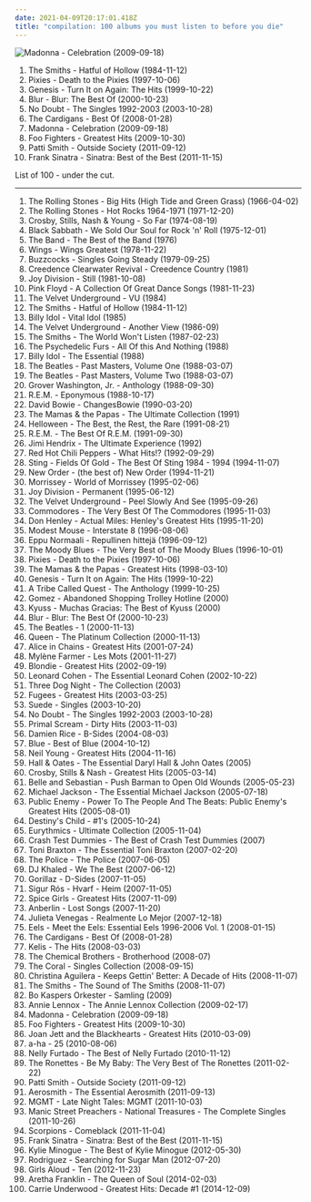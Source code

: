 ```yaml
---
date: 2021-04-09T20:17:01.418Z
title: "compilation: 100 albums you must listen to before you die"
---
```

![Madonna - Celebration (2009-09-18)](http://coverartarchive.org/release/18d7b623-e8ca-4afb-add0-d29a7e0fcc9a/15089448233-500.jpg "Madonna - Celebration (2009-09-18)")
<ol class="albums">
<li data-cover="http://coverartarchive.org/release/0b20070d-8be5-33e6-a0a9-bc9eae9ed20f/19686383184-500.jpg" data-tags="80s" role="button">The Smiths - Hatful of Hollow (1984-11-12)</li>
<li data-cover="http://coverartarchive.org/release/51413ed2-fae9-47f2-9759-b0b98434836c/1156807663-500.jpg" data-tags="alternative rock" role="button">Pixies - Death to the Pixies (1997-10-06)</li>
<li data-cover="https://img.discogs.com/_ImbZpiuLs-it2fFsLGkNKvTsXc=/fit-in/600x600/filters:strip_icc():format(jpeg):mode_rgb():quality(90)/discogs-images/R-2120264-1342496869-4292.jpeg.jpg" data-tags="rock, 80s" role="button">Genesis - Turn It on Again: The Hits (1999-10-22)</li>
<li data-cover="https://img.discogs.com/BNPK4_Ne6b4KcwnpPc1LVSrUNmc=/fit-in/440x626/filters:strip_icc():format(jpeg):mode_rgb():quality(90)/discogs-images/R-2790057-1308314541.jpeg.jpg" data-tags="britpop" role="button">Blur - Blur: The Best Of (2000-10-23)</li>
<li data-cover="http://coverartarchive.org/release/5124e004-5d4d-32ec-8c0a-c6ad1e9da84e/8780110827-500.jpg" data-tags="alternative" role="button">No Doubt - The Singles 1992-2003 (2003-10-28)</li>
<li data-cover="http://coverartarchive.org/release/dfd93f05-9b1c-4067-834a-6ec21c45c423/21284411880-500.jpg" data-tags="swedish, album favorito" role="button">The Cardigans - Best Of (2008-01-28)</li>
<li data-cover="http://coverartarchive.org/release/18d7b623-e8ca-4afb-add0-d29a7e0fcc9a/15089448233-500.jpg" data-tags="pop" role="button">Madonna - Celebration (2009-09-18)</li>
<li data-cover="http://coverartarchive.org/release/cd535e76-4821-4738-a1fc-bd835c6ff6bd/1941029803-500.jpg" data-tags="rock, alternative rock" role="button">Foo Fighters - Greatest Hits (2009-10-30)</li>
<li data-cover="http://coverartarchive.org/release/1080fddb-aefa-413f-b5a1-11a945edd96a/20701467093-500.jpg" data-tags="rock, usa, compilation, alt rock, new york punk, 10s, female singer songwriter, compilation album, american musician, p smith" role="button">Patti Smith - Outside Society (2011-09-12)</li>
<li data-cover="http://coverartarchive.org/release/5c80910d-2033-4ac3-bd56-898e9c3e4267/1340461051-500.jpg" data-tags="jazz, swing, compilation, frank sinatra, capitol records, the lizards lounge" role="button">Frank Sinatra - Sinatra: Best of the Best (2011-11-15)</li>
</ol>
List of 100 - under the cut.
<!-- more -->

_________________

<ol class="albums">
<li data-cover="http://coverartarchive.org/release/5d9391fb-7d01-30c2-879f-7e21ca6daa7e/1636883977-500.jpg" data-tags="classic rock, 60s" role="button">
The Rolling Stones - Big Hits (High Tide and Green Grass) (1966-04-02)
</li>
<li data-cover="https://img.discogs.com/0FslJkPHx7r-9NmAc0eADuRhPf0=/fit-in/600x875/filters:strip_icc():format(jpeg):mode_rgb():quality(90)/discogs-images/R-16195667-1605085244-3496.jpeg.jpg" data-tags="classic rock, 60s, the rolling stones" role="button">
The Rolling Stones - Hot Rocks 1964-1971 (1971-12-20)
</li>
<li data-cover="http://coverartarchive.org/release/5e5f8794-44dc-3e77-8344-481d97f7545e/5260506449-500.jpg" data-tags="classic rock, folk rock" role="button">
Crosby, Stills, Nash & Young - So Far (1974-08-19)
</li>
<li data-cover="http://coverartarchive.org/release/002e0056-22a5-45c6-9804-6e3eab21e660/1242995357-500.jpg" data-tags="heavy metal, hard rock" role="button">
Black Sabbath - We Sold Our Soul for Rock 'n' Roll (1975-12-01)
</li>
<li data-cover="http://coverartarchive.org/release/761bc982-f445-4cc7-be4e-c71044debb01/13878419287-500.jpg" data-tags="classic rock" role="button">
The Band - The Best of the Band (1976)
</li>
<li data-cover="https://img.discogs.com/ZG6rW7Heod8iMzIOYtFFzQeEVCw=/fit-in/600x605/filters:strip_icc():format(jpeg):mode_rgb():quality(90)/discogs-images/R-2213974-1270230018.jpeg.jpg" data-tags="classic rock" role="button">
Wings - Wings Greatest (1978-11-22)
</li>
<li data-cover="http://coverartarchive.org/release/85cea2de-0bfe-3c30-9969-2e6afdb972f8/26893576823-500.jpg" data-tags="punk" role="button">
Buzzcocks - Singles Going Steady (1979-09-25)
</li>
<li data-cover="https://img.discogs.com/ALWL6pUKpDjvVBD_87s_Ul9i73s=/fit-in/500x494/filters:strip_icc():format(jpeg):mode_rgb():quality(90)/discogs-images/R-3802835-1345029926-3937.jpeg.jpg" data-tags="classic, compilation, southern rock, c c r" role="button">
Creedence Clearwater Revival - Creedence Country (1981)
</li>
<li data-cover="https://via.placeholder.com/450" data-tags="post-punk, new wave" role="button">
Joy Division - Still (1981-10-08)
</li>
<li data-cover="http://coverartarchive.org/release/985f059e-d503-378f-9e27-7c2f104653c5/18902154264-500.jpg" data-tags="classic rock, pink floyd, progressive rock" role="button">
Pink Floyd - A Collection Of Great Dance Songs (1981-11-23)
</li>
<li data-cover="http://coverartarchive.org/release/a2af3c5e-fb92-484f-851f-d26b27770d8b/15137212906-500.jpg" data-tags="classic rock, rock" role="button">
The Velvet Underground - VU (1984)
</li>
<li data-cover="http://coverartarchive.org/release/0b20070d-8be5-33e6-a0a9-bc9eae9ed20f/19686383184-500.jpg" data-tags="80s" role="button">
The Smiths - Hatful of Hollow (1984-11-12)
</li>
<li data-cover="http://coverartarchive.org/release/08c1b5dc-8b44-4039-b86f-c0dc4975cc27/9230305954-500.jpg" data-tags="80s, rock, new wave" role="button">
Billy Idol - Vital Idol (1985)
</li>
<li data-cover="http://coverartarchive.org/release/2013c74e-4858-4d12-9a22-3e11c5c8b255/8007039308-500.jpg" data-tags="compilation, proto-punk, the velvet underground" role="button">
The Velvet Underground - Another View (1986-09)
</li>
<li data-cover="http://coverartarchive.org/release/9feb63e8-ffc5-47cc-b0f4-dace3d9e75d4/920100536-500.jpg" data-tags="80s" role="button">
The Smiths - The World Won't Listen (1987-02-23)
</li>
<li data-cover="http://coverartarchive.org/release/7c830a82-d93d-37e4-b792-d1df6a384f22/6382773118-500.jpg" data-tags="80s, new wave, post-punk" role="button">
The Psychedelic Furs - All Of this And Nothing (1988)
</li>
<li data-cover="https://img.discogs.com/F8vg3FhAEcNpd4S5wwjBmKqjNrw=/fit-in/235x340/filters:strip_icc():format(jpeg):mode_rgb():quality(90)/discogs-images/R-3885333-1348062286-2325.jpeg.jpg" data-tags="classic rock, rock, 80s, new wave, compilation, 80s rock, collected, gespannt" role="button">
Billy Idol - The Essential (1988)
</li>
<li data-cover="http://coverartarchive.org/release/9df42f72-ae56-4f5b-8f35-53aa3e8665b6/7036450645-500.jpg" data-tags="classic rock, rock, 60s, 80s, uk, compilation, rock pop, english group" role="button">
The Beatles - Past Masters, Volume One (1988-03-07)
</li>
<li data-cover="http://coverartarchive.org/release/894b0861-c15d-454d-a8d1-7d704281dd9a/7763048886-500.jpg" data-tags="60s" role="button">
The Beatles - Past Masters, Volume Two (1988-03-07)
</li>
<li data-cover="https://img.discogs.com/SSsqpsUCcZVTM-V2kW2cfqm69DY=/fit-in/600x596/filters:strip_icc():format(jpeg):mode_rgb():quality(90)/discogs-images/R-3896156-1348425536-7716.jpeg.jpg" data-tags="smooth jazz" role="button">
Grover Washington, Jr. - Anthology (1988-09-30)
</li>
<li data-cover="http://coverartarchive.org/release/3c37198e-c871-461a-8a84-5415f5ee185d/15288262729-500.jpg" data-tags="rock" role="button">
R.E.M. - Eponymous (1988-10-17)
</li>
<li data-cover="https://img.discogs.com/V_STfB_m_scgM-72C1Ra0r3UL4I=/fit-in/600x594/filters:strip_icc():format(jpeg):mode_rgb():quality(90)/discogs-images/R-465476-1435594411-1443.jpeg.jpg" data-tags="classic rock, rock" role="button">
David Bowie - ChangesBowie (1990-03-20)
</li>
<li data-cover="https://img.discogs.com/9bggwcwlt_JGfCck1JWPlZR4BTU=/fit-in/550x546/filters:strip_icc():format(jpeg):mode_rgb():quality(90)/discogs-images/R-5981301-1408001819-9735.jpeg.jpg" data-tags="vocal, pop, 60s, 70s, usa, american, oldies, harmony, compilation, west coast pop" role="button">
The Mamas & the Papas - The Ultimate Collection (1991)
</li>
<li data-cover="https://img.discogs.com/oA0fRRGHqYwLEPTYGs3f7apMdXU=/fit-in/415x420/filters:strip_icc():format(jpeg):mode_rgb():quality(90)/discogs-images/R-475493-1362068945-1555.jpeg.jpg" data-tags="heavy metal, metal, speed metal, compilation, power metal, pifou station, helloween" role="button">
Helloween - The Best, the Rest, the Rare (1991-08-21)
</li>
<li data-cover="http://coverartarchive.org/release/4a4297fd-96f0-4614-b428-1ed7872ad963/16216791116-500.jpg" data-tags="rock, 80s, alternative rock" role="button">
R.E.M. - The Best Of R.E.M. (1991-09-30)
</li>
<li data-cover="http://coverartarchive.org/release/94a88cc8-2ce3-4ca3-afd7-d2411844b122/18759016208-500.jpg" data-tags="classic rock, rock" role="button">
Jimi Hendrix - The Ultimate Experience (1992)
</li>
<li data-cover="http://coverartarchive.org/release/7ce9f37a-2885-43f5-8c36-b6294dbfadf9/26393776128-500.jpg" data-tags="rock, alternative, funk, funk rock" role="button">
Red Hot Chili Peppers - What Hits!? (1992-09-29)
</li>
<li data-cover="http://coverartarchive.org/release/05cfeb8d-ca81-40fc-a732-3e745bff281d/1755021500-500.jpg" data-tags="sting" role="button">
Sting - Fields Of Gold - The Best Of Sting 1984 - 1994 (1994-11-07)
</li>
<li data-cover="http://coverartarchive.org/release/983ae253-215e-4f6c-8411-fa7ddcec2d94/19120789325-500.jpg" data-tags="80s, synthpop, electronic, new wave" role="button">
New Order - (the best of) New Order (1994-11-21)
</li>
<li data-cover="https://img.discogs.com/oKSSKfh4fs8_Nlef3DSc6rsTMDU=/fit-in/600x960/filters:strip_icc():format(jpeg):mode_rgb():quality(90)/discogs-images/R-13779407-1579517936-7096.jpeg.jpg" data-tags="compilation" role="button">
Morrissey - World of Morrissey (1995-02-06)
</li>
<li data-cover="http://coverartarchive.org/release/d7c9e8c6-b057-4f48-b04e-c460ec924eff/11920495341-500.jpg" data-tags="post-punk" role="button">
Joy Division - Permanent (1995-06-12)
</li>
<li data-cover="http://coverartarchive.org/release/829d106e-5816-4161-bfae-da2f2f9b3413/8014556953-500.jpg" data-tags="compilation, velvets, box set" role="button">
The Velvet Underground - Peel Slowly And See (1995-09-26)
</li>
<li data-cover="http://coverartarchive.org/release/df661f80-08f8-41b3-9025-af22297dbd15/11244597832-500.jpg" data-tags="soul, usa, 90s, rnb, compilation, commodores, soul funk, soul tag, soul peppermint" role="button">
Commodores - The Very Best Of The Commodores (1995-11-03)
</li>
<li data-cover="http://coverartarchive.org/release/9cd9686a-b953-4c9c-818e-03256cb96dd3/9505339640-500.jpg" data-tags="rock, 80s, soft rock" role="button">
Don Henley - Actual Miles: Henley's Greatest Hits (1995-11-20)
</li>
<li data-cover="http://coverartarchive.org/release/5f52d3ff-74dd-460d-a627-4d54f0f7eff6/1611443813-500.jpg" data-tags="indie, rock, alternative, indie rock, 90s" role="button">
Modest Mouse - Interstate 8 (1996-08-06)
</li>
<li data-cover="http://coverartarchive.org/release/2949fa44-1488-4274-883f-df4ec69608de/3523748457-500.jpg" data-tags="rock, finnish, compilation, finland, eppu normaali" role="button">
Eppu Normaali - Repullinen hittejä (1996-09-12)
</li>
<li data-cover="https://img.discogs.com/xc2LvXnwywUoglPNWijLGS7kuJc=/fit-in/569x440/filters:strip_icc():format(jpeg):mode_rgb():quality(90)/discogs-images/R-1079972-1283246565.jpeg.jpg" data-tags="progressive rock, uk, symphonic rock, 90s, compilation, english group, t m blues" role="button">
The Moody Blues - The Very Best of The Moody Blues (1996-10-01)
</li>
<li data-cover="http://coverartarchive.org/release/51413ed2-fae9-47f2-9759-b0b98434836c/1156807663-500.jpg" data-tags="alternative rock" role="button">
Pixies - Death to the Pixies (1997-10-06)
</li>
<li data-cover="http://coverartarchive.org/release/e76632c4-4a9d-4d3d-9a2c-65b13fc6b3c6/9276766270-500.jpg" data-tags="60s, oldies" role="button">
The Mamas & the Papas - Greatest Hits (1998-03-10)
</li>
<li data-cover="https://img.discogs.com/_ImbZpiuLs-it2fFsLGkNKvTsXc=/fit-in/600x600/filters:strip_icc():format(jpeg):mode_rgb():quality(90)/discogs-images/R-2120264-1342496869-4292.jpeg.jpg" data-tags="rock, 80s" role="button">
Genesis - Turn It on Again: The Hits (1999-10-22)
</li>
<li data-cover="http://coverartarchive.org/release/deae19bf-fbbd-4e49-9324-7ab0ae2db342/15203666279-500.jpg" data-tags="hip hop, hip-hop" role="button">
A Tribe Called Quest - The Anthology (1999-10-25)
</li>
<li data-cover="http://coverartarchive.org/release/6218b7b4-62e3-4a46-a4d1-4d3cadbca7c9/19258054855-500.jpg" data-tags="stoner rock, compilation, virgin, cantor" role="button">
Gomez - Abandoned Shopping Trolley Hotline (2000)
</li>
<li data-cover="http://coverartarchive.org/release/a1cf9c2a-306b-332c-b9d1-0089dd09fd09/8267282082-500.jpg" data-tags="stoner rock" role="button">
Kyuss - Muchas Gracias: The Best of Kyuss (2000)
</li>
<li data-cover="https://img.discogs.com/BNPK4_Ne6b4KcwnpPc1LVSrUNmc=/fit-in/440x626/filters:strip_icc():format(jpeg):mode_rgb():quality(90)/discogs-images/R-2790057-1308314541.jpeg.jpg" data-tags="britpop" role="button">
Blur - Blur: The Best Of (2000-10-23)
</li>
<li data-cover="https://img.discogs.com/Z7CWHAcUvNh2EIwSCAo56cRf12s=/fit-in/460x414/filters:strip_icc():format(jpeg):mode_rgb():quality(90)/discogs-images/R-7767118-1448345509-9572.jpeg.jpg" data-tags="classic rock, 60s, rock" role="button">
The Beatles - 1 (2000-11-13)
</li>
<li data-cover="http://coverartarchive.org/release/dd122cb7-b77a-425e-9437-b3352927a32f/21699355686-500.jpg" data-tags="80s" role="button">
Queen - The Platinum Collection (2000-11-13)
</li>
<li data-cover="http://coverartarchive.org/release/37cc6812-0779-496a-b9d8-19fd69e4b2c5/15894085175-500.jpg" data-tags="grunge" role="button">
Alice in Chains - Greatest Hits (2001-07-24)
</li>
<li data-cover="https://img.discogs.com/0q-kp50zBx_Bc9QxWgZ8YQUK6r4=/fit-in/583x514/filters:strip_icc():format(jpeg):mode_rgb():quality(90)/discogs-images/R-6850887-1427974206-7908.jpeg.jpg" data-tags="compilation, 00s, mylene farmer" role="button">
Mylène Farmer - Les Mots (2001-11-27)
</li>
<li data-cover="http://coverartarchive.org/release/bc3802fb-b98b-4fe2-8709-c09700dd2483/20718037945-500.jpg" data-tags="pop, rock, female vocalists" role="button">
Blondie - Greatest Hits (2002-09-19)
</li>
<li data-cover="http://coverartarchive.org/release/e6050473-005e-43c4-a92b-2b5a19e3d85b/27487453451-500.jpg" data-tags="leonard cohen" role="button">
Leonard Cohen - The Essential Leonard Cohen (2002-10-22)
</li>
<li data-cover="http://coverartarchive.org/release/15e5e346-666b-47d6-950b-d71f49ba6c7d/28137644101-500.jpg" data-tags="60s, usa, oldies, compilation, 00s, rock pop, american group" role="button">
Three Dog Night - The Collection (2003)
</li>
<li data-cover="http://coverartarchive.org/release/2e047053-4405-3566-9960-9633955062fa/16740713365-500.jpg" data-tags="hip hop" role="button">
Fugees - Greatest Hits (2003-03-25)
</li>
<li data-cover="http://coverartarchive.org/release/1afe7e41-7c77-4e13-90e5-f170404ad3df/13703071855-500.jpg" data-tags="alternative, brit-pop, alternative britpop, alternative rock, 90s" role="button">
Suede - Singles (2003-10-20)
</li>
<li data-cover="http://coverartarchive.org/release/5124e004-5d4d-32ec-8c0a-c6ad1e9da84e/8780110827-500.jpg" data-tags="alternative" role="button">
No Doubt - The Singles 1992-2003 (2003-10-28)
</li>
<li data-cover="https://img.discogs.com/pnllg9lV1ZIO0lR7tBy4x9mtFro=/fit-in/600x595/filters:strip_icc():format(jpeg):mode_rgb():quality(90)/discogs-images/R-8829013-1469641555-8927.jpeg.jpg" data-tags="2003" role="button">
Primal Scream - Dirty Hits (2003-11-03)
</li>
<li data-cover="http://coverartarchive.org/release/79f75593-94ca-4b24-bfdb-91c0b9395b39/13538432061-500.jpg" data-tags="damien rice, acoustic, live" role="button">
Damien Rice - B-Sides (2004-08-03)
</li>
<li data-cover="http://coverartarchive.org/release/02836c6d-9de4-4183-91ac-cb12ef36aeba/21476872343-500.jpg" data-tags="british, pop, blue" role="button">
Blue - Best of Blue (2004-10-12)
</li>
<li data-cover="http://coverartarchive.org/release/0dc2f627-b12e-4a0b-9775-f88de9881061/18183886570-500.jpg" data-tags="rock, classic rock" role="button">
Neil Young - Greatest Hits (2004-11-16)
</li>
<li data-cover="http://coverartarchive.org/release/0d7b0f4b-52ac-4142-b06b-1a536282030e/13319749125-500.jpg" data-tags="pop, 80s, usa, compilation, 00s, soulful pop, american group" role="button">
Hall & Oates - The Essential Daryl Hall & John Oates (2005)
</li>
<li data-cover="https://img.discogs.com/knjaSnNxQ0KcisBhjyaU6_7421A=/fit-in/600x594/filters:strip_icc():format(jpeg):mode_rgb():quality(90)/discogs-images/R-1089778-1191250136.jpeg.jpg" data-tags="classic rock, folk, csn" role="button">
Crosby, Stills & Nash - Greatest Hits (2005-03-14)
</li>
<li data-cover="https://via.placeholder.com/450" data-tags="indie pop, indie, 00s" role="button">
Belle and Sebastian - Push Barman to Open Old Wounds (2005-05-23)
</li>
<li data-cover="https://img.discogs.com/pPPWcvD_F9GXyGQxpOVeJsKQTLY=/fit-in/600x691/filters:strip_icc():format(jpeg):mode_rgb():quality(90)/discogs-images/R-8875473-1470585325-4745.jpeg.jpg" data-tags="pop, michael jackson" role="button">
Michael Jackson - The Essential Michael Jackson (2005-07-18)
</li>
<li data-cover="http://coverartarchive.org/release/3517700c-cd8d-3382-8b1d-e22d2684e179/11542841861-500.jpg" data-tags="compilation" role="button">
Public Enemy - Power To The People And The Beats: Public Enemy's Greatest Hits (2005-08-01)
</li>
<li data-cover="http://coverartarchive.org/release/177fcfee-525a-46c6-9c58-d6a82cf9cc8d/14885026677-500.jpg" data-tags="rnb" role="button">
Destiny's Child - #1's (2005-10-24)
</li>
<li data-cover="http://coverartarchive.org/release/e2b358e9-7008-31b2-9983-06ddf5714a24/5901913185-500.jpg" data-tags="new wave" role="button">
Eurythmics - Ultimate Collection (2005-11-04)
</li>
<li data-cover="http://coverartarchive.org/release/43e5022a-adb3-4eec-9666-e93de83c11b6/8111180487-500.jpg" data-tags="rock, alternative" role="button">
Crash Test Dummies - The Best of Crash Test Dummies (2007)
</li>
<li data-cover="http://coverartarchive.org/release/014a3d52-bf39-4d18-969b-a1cf19b56b98/8127740019-500.jpg" data-tags="soul, dance, female vocalist, compilation, 00s, toni braxton" role="button">
Toni Braxton - The Essential Toni Braxton (2007-02-20)
</li>
<li data-cover="http://coverartarchive.org/release/48160058-d239-4b0b-9969-47f73e6cf86f/21477044180-500.jpg" data-tags="rock, 80s" role="button">
The Police - The Police (2007-06-05)
</li>
<li data-cover="http://coverartarchive.org/release/6a502507-95de-4d78-bf3c-f82b73b86f65/2010287344-500.jpg" data-tags="rap" role="button">
DJ Khaled - We The Best (2007-06-12)
</li>
<li data-cover="http://coverartarchive.org/release/0502de68-1bd3-3e76-a375-5e8ba2cee596/17965853791-500.jpg" data-tags="electronic, alternative" role="button">
Gorillaz - D-Sides (2007-11-05)
</li>
<li data-cover="http://coverartarchive.org/release/a8270390-c345-4d3a-a341-187722f75160/8583241241-500.jpg" data-tags="post-rock, icelandic" role="button">
Sigur Rós - Hvarf - Heim (2007-11-05)
</li>
<li data-cover="https://img.discogs.com/K3-FiQw9ClJl6OpfaRahc6UisAY=/fit-in/600x600/filters:strip_icc():format(jpeg):mode_rgb():quality(90)/discogs-images/R-2158915-1267188271.jpeg.jpg" data-tags="pop" role="button">
Spice Girls - Greatest Hits (2007-11-09)
</li>
<li data-cover="http://coverartarchive.org/release/65dd730e-e124-4b95-9e54-55640b24b8cc/4889498679-500.jpg" data-tags="alternative rock" role="button">
Anberlin - Lost Songs (2007-11-20)
</li>
<li data-cover="http://coverartarchive.org/release/4d66a821-481a-4abd-b56b-de6f123f6b64/17263278835-500.jpg" data-tags="spanish, folk, compilation, alternative pop, latin pop, mexican, accordion" role="button">
Julieta Venegas - Realmente Lo Mejor (2007-12-18)
</li>
<li data-cover="https://img.discogs.com/a8-rnlP1hyWgyz2lFT3xzeChCvY=/fit-in/600x529/filters:strip_icc():format(jpeg):mode_rgb():quality(90)/discogs-images/R-9238583-1477167057-8071.jpeg.jpg" data-tags="alternative rock" role="button">
Eels - Meet the Eels: Essential Eels 1996-2006 Vol. 1 (2008-01-15)
</li>
<li data-cover="http://coverartarchive.org/release/dfd93f05-9b1c-4067-834a-6ec21c45c423/21284411880-500.jpg" data-tags="swedish, album favorito" role="button">
The Cardigans - Best Of (2008-01-28)
</li>
<li data-cover="http://coverartarchive.org/release/331f1816-7da8-4f89-a08e-4e8f76f81762/6412819789-500.jpg" data-tags="female vocalists" role="button">
Kelis - The Hits (2008-03-03)
</li>
<li data-cover="http://coverartarchive.org/release/2c3837a1-6252-4774-9102-998cd68d8532/3230521809-500.jpg" data-tags="electronic, electronica" role="button">
The Chemical Brothers - Brotherhood (2008-07)
</li>
<li data-cover="https://img.discogs.com/jqTRiSLDBR0iVbK5KvUh6sso1B8=/fit-in/400x393/filters:strip_icc():format(jpeg):mode_rgb():quality(90)/discogs-images/R-1464028-1221668651.jpeg.jpg" data-tags="indie rock, compilation, 00s, greatest hits, try before i buy, 200 great albums owned by sideflower, deltasonic records, boughtlist2011" role="button">
The Coral - Singles Collection (2008-09-15)
</li>
<li data-cover="http://coverartarchive.org/release/855c5bbc-a7f7-4544-b933-74b6a26aa742/5891861087-500.jpg" data-tags="pop" role="button">
Christina Aguilera - Keeps Gettin' Better: A Decade of Hits (2008-11-07)
</li>
<li data-cover="http://coverartarchive.org/release/a7810c6e-807d-479a-a3f0-d4bb3176d10b/5947105379-500.jpg" data-tags="alternative rock" role="button">
The Smiths - The Sound of The Smiths (2008-11-07)
</li>
<li data-cover="https://img.discogs.com/Hh8GeaoGU-x-Qcyc7hAzjm52Dqw=/fit-in/600x600/filters:strip_icc():format(jpeg):mode_rgb():quality(90)/discogs-images/R-2975468-1309976653.jpeg.jpg" data-tags="svenskt, compilation, 00s, laptop, se, swedish group, swedish jazzy pop" role="button">
Bo Kaspers Orkester - Samling (2009)
</li>
<li data-cover="http://coverartarchive.org/release/82cbe67a-c4db-4f5b-834a-9224e2ced208/9461785430-500.jpg" data-tags="pop, female vocalists, rock, 90s, 00s" role="button">
Annie Lennox - The Annie Lennox Collection (2009-02-17)
</li>
<li data-cover="http://coverartarchive.org/release/18d7b623-e8ca-4afb-add0-d29a7e0fcc9a/15089448233-500.jpg" data-tags="pop" role="button">
Madonna - Celebration (2009-09-18)
</li>
<li data-cover="http://coverartarchive.org/release/cd535e76-4821-4738-a1fc-bd835c6ff6bd/1941029803-500.jpg" data-tags="rock, alternative rock" role="button">
Foo Fighters - Greatest Hits (2009-10-30)
</li>
<li data-cover="https://img.discogs.com/iBChasnJz7Yph41jWMq394G2ewo=/fit-in/600x463/filters:strip_icc():format(jpeg):mode_rgb():quality(90)/discogs-images/R-3952837-1591705176-2117.jpeg.jpg" data-tags="compilation, rock n roll, greatest hits" role="button">
Joan Jett and the Blackhearts - Greatest Hits (2010-03-09)
</li>
<li data-cover="http://coverartarchive.org/release/311ab662-8c46-4b86-8ac8-d1b321c74e9a/4033343947-500.jpg" data-tags="new wave, compilation, 10s, boy band, norwegian group, boughtlist2011" role="button">
a-ha - 25 (2010-08-06)
</li>
<li data-cover="http://coverartarchive.org/release/2a02dd53-da90-464d-a1d6-08c45865eee7/10143368856-500.jpg" data-tags="canadian, pop" role="button">
Nelly Furtado - The Best of Nelly Furtado (2010-11-12)
</li>
<li data-cover="http://coverartarchive.org/release/06b7d792-5f27-422a-beca-a96dc7636479/15749059087-500.jpg" data-tags="easy listening" role="button">
The Ronettes - Be My Baby: The Very Best of The Ronettes (2011-02-22)
</li>
<li data-cover="http://coverartarchive.org/release/1080fddb-aefa-413f-b5a1-11a945edd96a/20701467093-500.jpg" data-tags="rock, usa, compilation, alt rock, new york punk, 10s, female singer songwriter, compilation album, american musician, p smith" role="button">
Patti Smith - Outside Society (2011-09-12)
</li>
<li data-cover="http://coverartarchive.org/release/8a301bbe-ec95-4cc8-bc33-cce9c3a7479f/10041731004-500.jpg" data-tags="hard rock" role="button">
Aerosmith - The Essential Aerosmith (2011-09-13)
</li>
<li data-cover="https://img.discogs.com/GnRnl0Wz3ANq-0yvNmM_ZXrKha0=/fit-in/600x600/filters:strip_icc():format(jpeg):mode_rgb():quality(90)/discogs-images/R-3196802-1336131498.jpeg.jpg" data-tags="compilation" role="button">
MGMT - Late Night Tales: MGMT (2011-10-03)
</li>
<li data-cover="http://coverartarchive.org/release/c943b2f4-7dab-4c18-b62e-42c56d53c1e3/3729764404-500.jpg" data-tags="alternative rock, compilation, tugs at me heart strings" role="button">
Manic Street Preachers - National Treasures - The Complete Singles (2011-10-26)
</li>
<li data-cover="http://coverartarchive.org/release/ffad013a-4f64-44dd-bfb3-c6360fbd042d/9564325968-500.jpg" data-tags="hard rock" role="button">
Scorpions - Comeblack (2011-11-04)
</li>
<li data-cover="http://coverartarchive.org/release/5c80910d-2033-4ac3-bd56-898e9c3e4267/1340461051-500.jpg" data-tags="jazz, swing, compilation, frank sinatra, capitol records, the lizards lounge" role="button">
Frank Sinatra - Sinatra: Best of the Best (2011-11-15)
</li>
<li data-cover="http://coverartarchive.org/release/48924fb0-54fc-4dff-a242-e5bcbe4ceba9/8458484651-500.jpg" data-tags="pop, female vocalists" role="button">
Kylie Minogue - The Best of Kylie Minogue (2012-05-30)
</li>
<li data-cover="https://img.discogs.com/3Liy7xlO0l2RTPGEp62dqQOoSz8=/fit-in/600x468/filters:strip_icc():format(jpeg):mode_rgb():quality(90)/discogs-images/R-1241431-1209829373.jpeg.jpg" data-tags="singer-songwriter, classic rock, rock" role="button">
Rodriguez - Searching for Sugar Man (2012-07-20)
</li>
<li data-cover="http://coverartarchive.org/release/0bdfa7be-f306-4173-bf97-edb990625870/2651900704-500.jpg" data-tags="pop, rock, female vocalists, power pop, xenomania, collection" role="button">
Girls Aloud - Ten (2012-11-23)
</li>
<li data-cover="http://coverartarchive.org/release/e4794a5e-08ea-4290-bb21-846dce6e72dc/6479390642-500.jpg" data-tags="soul, female vocalists, compilation" role="button">
Aretha Franklin - The Queen of Soul (2014-02-03)
</li>
<li data-cover="http://coverartarchive.org/release/2e28942e-51d2-48bd-8ef0-3c9d80af4b2f/8893849827-500.jpg" data-tags="pop, country, usa, compilation, 10s, female singer songwriter, american musician" role="button">
Carrie Underwood - Greatest Hits: Decade #1 (2014-12-09)
</li>
</ol>